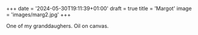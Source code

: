 +++
date = '2024-05-30T19:11:39+01:00'
draft = true
title = 'Margot'
image = 'images/marg2.jpg'
+++

One of my granddaughers. Oil on canvas. 